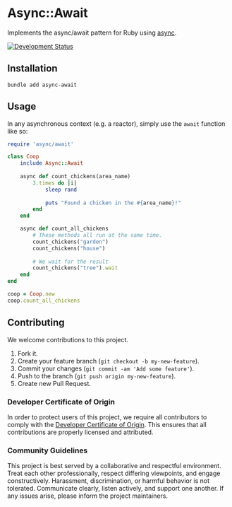 # Async::Await

Implements the async/await pattern for Ruby using [async](https://github.com/socketry/async).

[![Development Status](https://github.com/socketry/async-await/workflows/Test/badge.svg)](https://github.com/socketry/async-await/actions?workflow=Test)

## Installation

``` shell
bundle add async-await
```

## Usage

In any asynchronous context (e.g. a reactor), simply use the `await` function like so:

``` ruby
require 'async/await'

class Coop
	include Async::Await
	
	async def count_chickens(area_name)
		3.times do |i|
			sleep rand
			
			puts "Found a chicken in the #{area_name}!"
		end
	end

	async def count_all_chickens
		# These methods all run at the same time.
		count_chickens("garden")
		count_chickens("house")
		
		# We wait for the result
		count_chickens("tree").wait
	end
end

coop = Coop.new
coop.count_all_chickens
```

## Contributing

We welcome contributions to this project.

1.  Fork it.
2.  Create your feature branch (`git checkout -b my-new-feature`).
3.  Commit your changes (`git commit -am 'Add some feature'`).
4.  Push to the branch (`git push origin my-new-feature`).
5.  Create new Pull Request.

### Developer Certificate of Origin

In order to protect users of this project, we require all contributors to comply with the [Developer Certificate of Origin](https://developercertificate.org/). This ensures that all contributions are properly licensed and attributed.

### Community Guidelines

This project is best served by a collaborative and respectful environment. Treat each other professionally, respect differing viewpoints, and engage constructively. Harassment, discrimination, or harmful behavior is not tolerated. Communicate clearly, listen actively, and support one another. If any issues arise, please inform the project maintainers.
